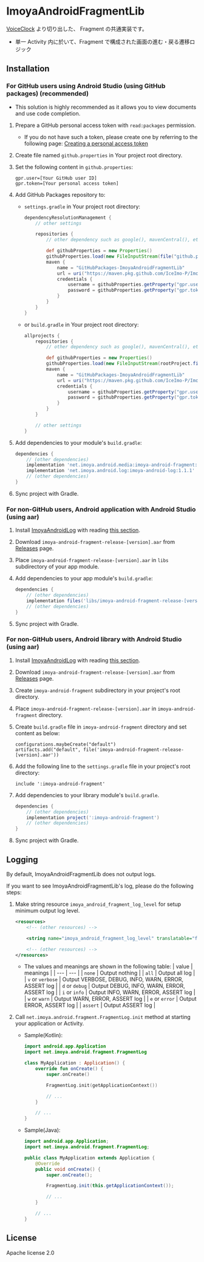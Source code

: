 # ImoyaAndroidFragmentLib

[VoiceClock](https://imoya.net/android/voiceclock) より切り出した、 Fragment の共通実装です。

* 単一 Activity 内に於いて、Fragment で構成された画面の進む・戻る遷移ロジック

## Installation

### For GitHub users using Android Studio (using GitHub packages) (recommended)

* This solution is highly recommended as it allows you to view documents and use code completion.

1. Prepare a GitHub personal access token with `read:packages` permission.
   * If you do not have such a token, please create one by referring to the following page: [Creating a personal access token](https://docs.github.com/en/authentication/keeping-your-account-and-data-secure/creating-a-personal-access-token)
2. Create file named `github.properties` in Your project root directory.
3. Set the following content in `github.properties`:

    ```text
    gpr.user=[Your GitHub user ID]
    gpr.token=[Your personal access token]
    ```

4. Add GitHub Packages repository to:
   * `settings.gradle` in Your project root directory:

       ```groovy
       dependencyResolutionManagement {
           // other settings

           repositories {
               // other dependency such as google(), mavenCentral(), etc.

               def githubProperties = new Properties()
               githubProperties.load(new FileInputStream(file("github.properties")))
               maven {
                   name = "GitHubPackages-ImoyaAndroidFragmentLib"
                   url = uri("https://maven.pkg.github.com/IceImo-P/ImoyaAndroidFragmentLib")
                   credentials {
                       username = githubProperties.getProperty("gpr.user") ?: System.getenv("GPR_USER")
                       password = githubProperties.getProperty("gpr.token") ?: System.getenv("GPR_TOKEN")
                   }
               }
           }
       }
       ```

   * or `build.gradle` in Your project root directory:

       ```groovy
       allprojects {
           repositories {
               // other dependency such as google(), mavenCentral(), etc.

               def githubProperties = new Properties()
               githubProperties.load(new FileInputStream(rootProject.file("github.properties")))
               maven {
                   name = "GitHubPackages-ImoyaAndroidFragmentLib"
                   url = uri("https://maven.pkg.github.com/IceImo-P/ImoyaAndroidFragmentLib")
                   credentials {
                       username = githubProperties.getProperty("gpr.user") ?: System.getenv("GPR_USER")
                       password = githubProperties.getProperty("gpr.token") ?: System.getenv("GPR_TOKEN")
                   }
               }
           }

           // other settings
       }
       ```

5. Add dependencies to your module's `build.gradle`:

    ```groovy
    dependencies {
        // (other dependencies)
        implementation 'net.imoya.android.media:imoya-android-fragment:1.3.0'
        implementation 'net.imoya.android.log:imoya-android-log:1.1.1'
        // (other dependencies)
    }
    ```

6. Sync project with Gradle.

### For non-GitHub users, Android application with Android Studio (using aar)

1. Install [ImoyaAndroidLog](https://github.com/IceImo-P/ImoyaAndroidLog) with reading [this section](https://github.com/IceImo-P/ImoyaAndroidLog#for-non-github-users-android-application-with-android-studio-using-aar).
2. Download `imoya-android-fragment-release-[version].aar` from [Releases](https://github.com/IceImo-P/ImoyaAndroidFragmentLib/releases) page.
3. Place `imoya-android-fragment-release-[version].aar` in `libs` subdirectory of your app module.
4. Add dependencies to your app module's `build.gradle`:

    ```groovy
    dependencies {
        // (other dependencies)
        implementation files('libs/imoya-android-fragment-release-[version].aar')
        // (other dependencies)
    }
    ```

5. Sync project with Gradle.

### For non-GitHub users, Android library with Android Studio (using aar)

1. Install [ImoyaAndroidLog](https://github.com/IceImo-P/ImoyaAndroidLog) with reading [this section](https://github.com/IceImo-P/ImoyaAndroidLog#for-non-github-users-android-library-with-android-studio-using-aar).
2. Download `imoya-android-fragment-release-[version].aar` from [Releases](https://github.com/IceImo-P/ImoyaAndroidFragmentLib/releases) page.
3. Create `imoya-android-fragment` subdirectory in your project's root directory.
4. Place `imoya-android-fragment-release-[version].aar` in `imoya-android-fragment` directory.
5. Create `build.gradle` file in `imoya-android-fragment` directory and set content as below:

    ```text
    configurations.maybeCreate("default")
    artifacts.add("default", file('imoya-android-fragment-release-[version].aar'))
    ```

6. Add the following line to the `settings.gradle` file in your project's root directory:

    ```text
    include ':imoya-android-fragment'
    ```

7. Add dependencies to your library module's `build.gradle`.

    ```groovy
    dependencies {
        // (other dependencies)
        implementation project(':imoya-android-fragment')
        // (other dependencies)
    }
    ```

8. Sync project with Gradle.

## Logging

By default, ImoyaAndroidFragmentLib does not output logs.

If you want to see ImoyaAndroidFragmentLib's log, please do the following steps:

1. Make string resource `imoya_android_fragment_log_level` for setup minimum output log level.

    ```xml
    <resources>
        <!-- (other resources) -->

        <string name="imoya_android_fragment_log_level" translatable="false">info</string>

        <!-- (other resources) -->
    </resources>
    ```

    * The values and meanings are shown in the following table:
      | value | meanings |
      | --- | --- |
      | `none` | Output nothing |
      | `all` | Output all log |
      | `v` or `verbose` | Output VERBOSE, DEBUG, INFO, WARN, ERROR, ASSERT log |
      | `d` or `debug` | Output DEBUG, INFO, WARN, ERROR, ASSERT log |
      | `i` or `info` | Output INFO, WARN, ERROR, ASSERT log |
      | `w` or `warn` | Output WARN, ERROR, ASSERT log |
      | `e` or `error` | Output ERROR, ASSERT log |
      | `assert` | Output ASSERT log |
2. Call `net.imoya.android.fragment.FragmentLog.init` method at starting your application or Activity.
    * Sample(Kotlin):

        ```kotlin
        import android.app.Application
        import net.imoya.android.fragment.FragmentLog

        class MyApplication : Application() {
            override fun onCreate() {
                super.onCreate()

                FragmentLog.init(getApplicationContext())

                // ...
            }

            // ...
        }
        ```

    * Sample(Java):

        ```java
        import android.app.Application;
        import net.imoya.android.fragment.FragmentLog;

        public class MyApplication extends Application {
            @Override
            public void onCreate() {
                super.onCreate();

                FragmentLog.init(this.getApplicationContext());

                // ...
            }

            // ...
        }
        ```

## License

Apache license 2.0
